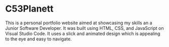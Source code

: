 # C53Planett
This is a personal portfolio website aimed at showcasing my skills an a Junior Software Developer. It was built using HTML, CSS, and JavaScript on Visual Studio Code. It uses a slick and animated design which is appealing to the eye and easy to navigate.
